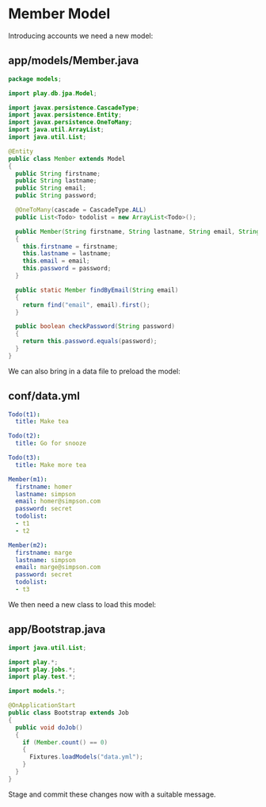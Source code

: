 # Member Model

Introducing accounts we need a new model:

## app/models/Member.java

~~~java
package models;

import play.db.jpa.Model;

import javax.persistence.CascadeType;
import javax.persistence.Entity;
import javax.persistence.OneToMany;
import java.util.ArrayList;
import java.util.List;

@Entity
public class Member extends Model
{
  public String firstname;
  public String lastname;
  public String email;
  public String password;

  @OneToMany(cascade = CascadeType.ALL)
  public List<Todo> todolist = new ArrayList<Todo>();

  public Member(String firstname, String lastname, String email, String password)
  {
    this.firstname = firstname;
    this.lastname = lastname;
    this.email = email;
    this.password = password;
  }

  public static Member findByEmail(String email)
  {
    return find("email", email).first();
  }

  public boolean checkPassword(String password)
  {
    return this.password.equals(password);
  }
}
~~~

We can also bring in a data file to preload the model:

## conf/data.yml

~~~yaml
Todo(t1):
  title: Make tea

Todo(t2):
  title: Go for snooze

Todo(t3):
  title: Make more tea

Member(m1):
  firstname: homer
  lastname: simpson
  email: homer@simpson.com
  password: secret
  todolist:
  - t1
  - t2

Member(m2):
  firstname: marge
  lastname: simpson
  email: marge@simpson.com
  password: secret
  todolist:
  - t3
~~~

We then need a new class to load this model:

## app/Bootstrap.java

~~~java
import java.util.List;

import play.*;
import play.jobs.*;
import play.test.*;

import models.*;

@OnApplicationStart
public class Bootstrap extends Job
{
  public void doJob()
  {
    if (Member.count() == 0)
    {
      Fixtures.loadModels("data.yml");
    }
  }
}
~~~

Stage and commit these changes now with a suitable message.


